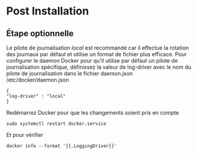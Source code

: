 # Post Installation

## Étape optionnelle

Le pilote de journalisation *local* est recommandé car il effectue la rotation des journaux par défaut et utilise un format de fichier plus efficace.
Pour configurer le daemon Docker pour qu'il utilise par défaut un pilote de journalisation spécifique, définissez la valeur de log-driver avec le nom du pilote de journalisation dans le fichier daemon.json /etc/docker/daemon.json

```
{
"log-driver" : "local"
}
```

Redémarrez Docker pour que les changements soient pris en compte

```
sudo systemctl restart docker.service
```

Et pour vérifier

```
docker info --format '{{.LoggingDriver}}'
```
